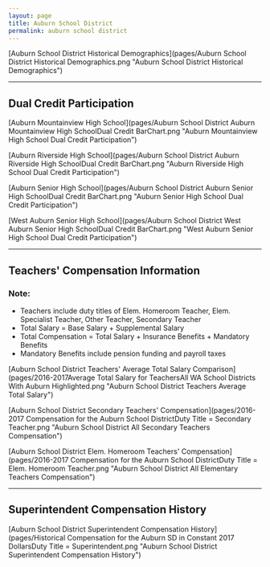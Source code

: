 ```yaml
---
layout: page
title: Auburn School District
permalink: auburn school district
---
```



[Auburn School District Historical Demographics](pages/Auburn School District Historical Demographics.png "Auburn School District Historical Demographics")

___

## Dual Credit Participation

[Auburn Mountainview High School](pages/Auburn School District Auburn Mountainview High SchoolDual Credit BarChart.png "Auburn Mountainview High School Dual Credit Participation")

[Auburn Riverside High School](pages/Auburn School District Auburn Riverside High SchoolDual Credit BarChart.png "Auburn Riverside High School Dual Credit Participation")

[Auburn Senior High School](pages/Auburn School District Auburn Senior High SchoolDual Credit BarChart.png "Auburn Senior High School Dual Credit Participation")

[West Auburn Senior High School](pages/Auburn School District West Auburn Senior High SchoolDual Credit BarChart.png "West Auburn Senior High School Dual Credit Participation")


___

## Teachers' Compensation Information
### Note:
- Teachers include duty titles of Elem. Homeroom Teacher, Elem. Specialist Teacher, Other Teacher, Secondary Teacher
- Total Salary = Base Salary + Supplemental Salary
- Total Compensation = Total Salary + Insurance Benefits + Mandatory Benefits
- Mandatory Benefits include pension funding and payroll taxes

[Auburn School District Teachers' Average Total Salary Comparison](pages/2016-2017Average Total Salary for TeachersAll WA School Districts With Auburn Highlighted.png "Auburn School District Teachers Average Total Salary")

[Auburn School District Secondary Teachers' Compensation](pages/2016-2017 Compensation for the Auburn School DistrictDuty Title = Secondary Teacher.png "Auburn School District All Secondary Teachers Compensation")

[Auburn School District Elem. Homeroom Teachers' Compensation](pages/2016-2017 Compensation for the Auburn School DistrictDuty Title = Elem. Homeroom Teacher.png "Auburn School District All Elementary Teachers Compensation")


___

## Superintendent Compensation History

[Auburn School District Superintendent Compensation History](pages/Historical Compensation for the Auburn SD in Constant 2017 DollarsDuty Title = Superintendent.png "Auburn School District Superintendent Compensation History")

